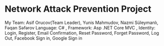# Network Attack Prevention Project
My Team: Asif Orucov(Team Leader), Yunis Mahmudov, Nəzmi Süleymanlı, Fəqan Səfərov
Language: C#  , 
Framework: Asp .NET Core MVC   ,
Identity: Login, Register, Email Confirmation, Reset Password, Forget Password, Log Out, Facebook Sign in, Google Sign in
